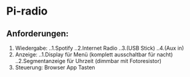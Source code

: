 # Pi-radio
## Anforderungen:
1. Wiedergabe:
..1.Spotify
..2.Internet Radio
..3.(USB Stick)
..4.(Aux in)
2. Anzeige:
..1.Display für Menü (komplett ausschaltbar für nacht)
..2.Segmentanzeige für Uhrzeit (dimmbar mit Fotoresistor)
3. Steuerung:
	Browser
	App
	Tasten
